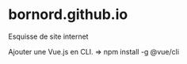 # bornord.github.io
 Esquisse de site internet

 Ajouter une Vue.js en CLI.
 => npm install -g @vue/cli

